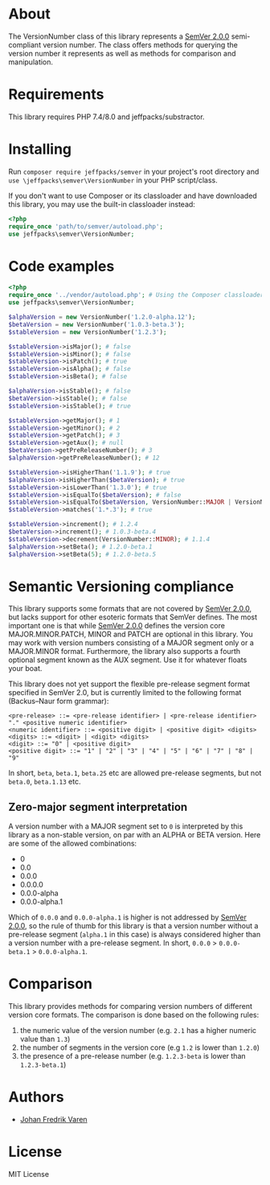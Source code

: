 # About
The VersionNumber class of this library represents a [SemVer 2.0.0](https://semver.org/) semi-compliant version number. The class offers methods for querying the version number it represents as well as methods for comparison and manipulation.

# Requirements
This library requires PHP 7.4/8.0 and jeffpacks/substractor.

# Installing
Run `composer require jeffpacks/semver` in your project's root directory and `use \jeffpacks\semver\VersionNumber` in your PHP script/class.

If you don't want to use Composer or its classloader and have downloaded this library, you may use the built-in classloader instead:
```php
<?php
require_once 'path/to/semver/autoload.php';
use jeffpacks\semver\VersionNumber;
```

# Code examples
```php
<?php
require_once '../vendor/autoload.php'; # Using the Composer classloader
use jeffpacks\semver\VersionNumber;

$alphaVersion = new VersionNumber('1.2.0-alpha.12');
$betaVersion = new VersionNumber('1.0.3-beta.3');
$stableVersion = new VersionNumber('1.2.3');

$stableVersion->isMajor(); # false
$stableVersion->isMinor(); # false
$stableVersion->isPatch(); # true
$stableVersion->isAlpha(); # false
$stableVersion->isBeta(); # false

$alphaVersion->isStable(); # false
$betaVersion->isStable(); # false
$stableVersion->isStable(); # true

$stableVersion->getMajor(); # 1
$stableVersion->getMinor(); # 2
$stableVersion->getPatch(); # 3
$stableVersion->getAux(); # null
$betaVersion->getPreReleaseNumber(); # 3
$alphaVersion->getPreReleaseNumber(); # 12

$stableVersion->isHigherThan('1.1.9'); # true
$alphaVersion->isHigherThan($betaVersion); # true
$stableVersion->isLowerThan('1.3.0'); # true
$stableVersion->isEqualTo($betaVersion); # false
$stableVersion->isEqualTo($betaVersion, VersionNumber::MAJOR | VersionNumber::PATCH); # true
$stableVersion->matches('1.*.3'); # true

$stableVersion->increment(); # 1.2.4
$betaVersion->increment(); # 1.0.3-beta.4
$stableVersion->decrement(VersionNumber::MINOR); # 1.1.4
$alphaVersion->setBeta(); # 1.2.0-beta.1
$alphaVersion->setBeta(5); # 1.2.0-beta.5
```

# Semantic Versioning compliance
This library supports some formats that are not covered by [SemVer 2.0.0](https://semver.org/), but lacks support for other esoteric formats that SemVer defines. The most important one is that while [SemVer 2.0.0](https://semver.org/) defines the version core MAJOR.MINOR.PATCH, MINOR and PATCH are optional in this library. You may work with version numbers consisting of a MAJOR segment only or a MAJOR.MINOR format. Furthermore, the library also supports a fourth optional segment known as the AUX segment. Use it for whatever floats your boat.

This library does not yet support the flexible pre-release segment format specified in SemVer 2.0, but is currently limited to the following format (Backus–Naur form grammar):
```
<pre-release> ::= <pre-release identifier> | <pre-release identifier> "." <positive numeric identifier>
<numeric identifier> ::= <positive digit> | <positive digit> <digits>
<digits> ::= <digit> | <digit> <digits>
<digit> ::= "0" | <positive digit>
<positive digit> ::= "1" | "2" | "3" | "4" | "5" | "6" | "7" | "8" | "9"
```
In short, `beta`, `beta.1`, `beta.25` etc are allowed pre-release segments, but not `beta.0`, `beta.1.13` etc. 

## Zero-major segment interpretation
A version number with a MAJOR segment set to `0` is interpreted by this library as a non-stable version, on par with an ALPHA or BETA version. Here are some of the allowed combinations:
- 0
- 0.0
- 0.0.0
- 0.0.0.0
- 0.0.0-alpha
- 0.0.0-alpha.1

Which of `0.0.0` and `0.0.0-alpha.1` is higher is not addressed by [SemVer 2.0.0](https://semver.org/), so the rule of thumb for this library is that a version number without a pre-release segment (`alpha.1` in this case) is always considered higher than a version number with a pre-release segment. In short, `0.0.0` > `0.0.0-beta.1` > `0.0.0-alpha.1`.

# Comparison
This library provides methods for comparing version numbers of different version core formats. The comparison is done based on the following rules:
1. the numeric value of the version number (e.g. `2.1` has a higher numeric value than `1.3`)
2. the number of segments in the version core (e.g `1.2` is lower than `1.2.0`)
3. the presence of a pre-release number (e.g. `1.2.3-beta` is lower than `1.2.3-beta.1`)

# Authors
* [Johan Fredrik Varen](https://github.com/JohanFredrikVaren)

# License
MIT License